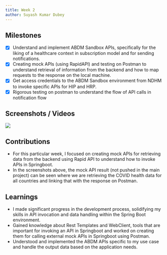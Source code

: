 ```yaml
---
title: Week 2
author: Suyash Kumar Dubey
---
```


## Milestones
- [x] Understand and implement ABDM Sandbox APIs, specifically for the liking of a healthcare context in subscription model and for sending notifications.
- [x] Creating mock APIs (using RapidAPI) and testing on Postman to understand retrieval of information from the backend and how to map requests to the response on the local machine.
- [x] Get access credentials to the ABDM Sandbox environment from NDHM to invoke specific APIs for HIP and HRP.
- [x] Rigorous testing on postman to understand the flow of API calls in notification flow 

## Screenshots / Videos 
![](https://github.com/suyashdube/c4gt-milestones/blob/main/assets/Screenshot%202023-07-25%20at%204.33.01%20AM.png?raw=true)
## Contributions
- For this particular week, I focused on creating mock APIs for retrieving data from the backend using Rapid API to understand how to invoke APIs in Springboot.  
- In the screenshots above, the mock API result (not pushed in the main project) can be seen where we are retrieving the COVID health data for all countries and linking that with the response on Postman. 

## Learnings
- I made significant progress in the development process, solidifying my skills in API invocation and data handling within the Spring Boot environment. 
- Gained knowledge about Rest Templates and WebClient, tools that are important for invoking an API in Springboot and worked on creating them for calling external mock APIs in Springboot using Postman.
- Understood and implemented the ABDM APIs specific to my use case and handle the output data based on the application needs. 
